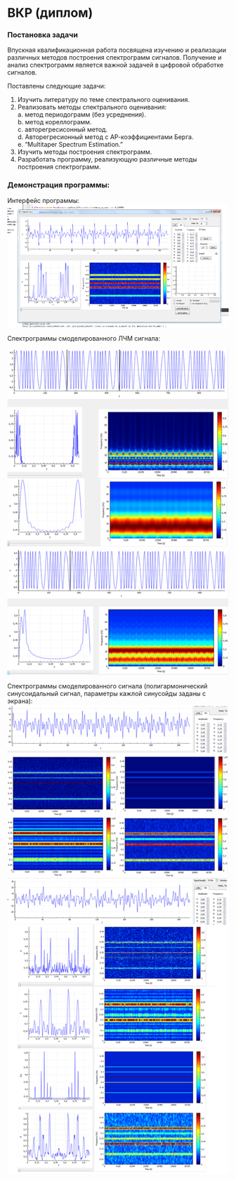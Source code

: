 # ВКР (диплом)

### Постановка задачи

Впускная квалификационная работа посвящена изучению и реализации различных методов построения спектрограмм сигналов. Получение и анализ спектрограмм является важной задачей в цифровой обработке сигналов. 
  
Поставлены следующие задачи:  
1.	Изучить литературу по теме спектрального оценивания.  
2.	Реализовать методы спектрального оценивания:   
a.	метод периодограмм (без усреднения).   
b.	метод кореллограмм.  
c.	авторегресисонный метод.  
d.	Авторегресионный метод с АР-коэффициентами Берга.  
e.	“Multitaper Spectrum Estimation.”  
3.	Изучить методы построения спектрограмм.  
4.	Разработать программу, реализующую различные методы построения спектрограмм.  

### Демонстрация программы:  
  
Интерфейс программы:  
![Alt text](https://github.com/AlexeySource/Learning/blob/master/Spectrogram/screenshots/spectrogramm1.png?raw=true)    
    
Спектрограммы смоделированного ЛЧМ сигнала:  
  
![Alt text](https://github.com/AlexeySource/Learning/blob/master/Spectrogram/screenshots/spectrogramm2.png?raw=true)   
![Alt text](https://github.com/AlexeySource/Learning/blob/master/Spectrogram/screenshots/spectrogramm3.png?raw=true) 
  
Спектрограммы смоделированного сигнала (полигармонический синусоидальный сигнал, параметры кажлой синусойды заданы с экрана):  
![Alt text](https://github.com/AlexeySource/Learning/blob/master/Spectrogram/screenshots/spectrogramm4.png?raw=true)   
![Alt text](https://github.com/AlexeySource/Learning/blob/master/Spectrogram/screenshots/spectrogramm5.png?raw=true)   
